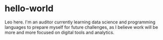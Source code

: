 # hello-world

Leo here. I'm an auditor currently learning data science and programming languages to prepare myself for future challenges, as I believe work will be more and more focused on digital tools and analytics.
